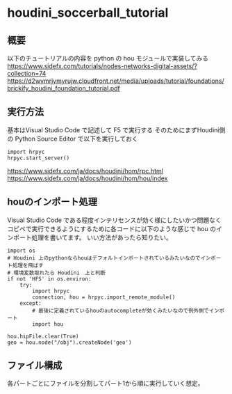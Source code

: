 # houdini_soccerball_tutorial

## 概要
以下のチュートリアルの内容を python の hou モジュールで実装してみる
https://www.sidefx.com/tutorials/nodes-networks-digital-assets/?collection=74
https://d2wvmrjymyrujw.cloudfront.net/media/uploads/tutorial/foundations/brickify_houdini_foundation_tutorial.pdf

## 実行方法
基本はVisual Studio Code で記述して F5 で実行する
そのためにまずHoudini側の Python Source Editor で以下を実行しておく
```
import hrpyc
hrpyc.start_server()
```

https://www.sidefx.com/ja/docs/houdini/hom/rpc.html
https://www.sidefx.com/ja/docs/houdini/hom/hou/index

## houのインポート処理
Visual Studio Code である程度インテリセンスが効く様にしたいかつ問題なくコピペで実行できるようにするために各コードに以下のような感じで hou のインポート処理を書いてます。
いい方法があったら知りたい。
```
import os
# Houdini 上のpythonならhouはデフォルトインポートされているみたいなのでインポート処理を飛ばす
# 環境変数取れたら Houdini　上と判断
if not 'HFS' in os.environ:
    try:
        import hrpyc
        connection, hou = hrpyc.import_remote_module()
    except:
        # 最後に定義されているhouのautocompleteが効くみたいなので例外側でインポート　
        import hou

hou.hipFile.clear(True)
geo = hou.node("/obj").createNode('geo')
```

## ファイル構成
各パートごとにファイルを分割してパート1から順に実行していく想定。